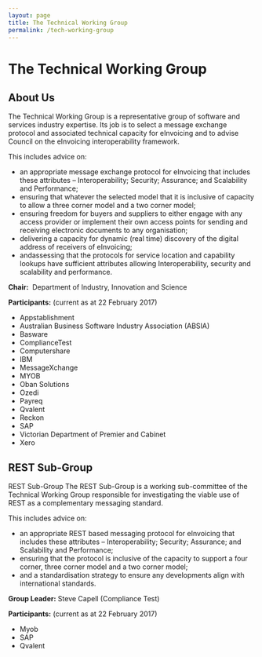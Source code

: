 ```yaml
---
layout: page
title: The Technical Working Group
permalink: /tech-working-group
---
```


# The Technical Working Group

## About Us

The Technical Working Group is a representative group of software and services industry expertise. Its job is to select a message exchange protocol and associated technical capacity for eInvoicing and to advise Council on the eInvoicing interoperability framework.

This includes advice on:
- an appropriate message exchange protocol for eInvoicing that includes these attributes – Interoperability; Security; Assurance; and Scalability and Performance;
- ensuring that whatever the selected model that it is inclusive of capacity to allow a three corner model and a two corner model;
- ensuring freedom for buyers and suppliers to either engage with any access provider or implement their own access points for sending and receiving electronic documents to any organisation;
- delivering a capacity for dynamic (real time) discovery of the digital address of receivers of eInvoicing;
- andassessing that the protocols for service location and capability lookups have sufficient attributes allowing Interoperability, security and scalability and performance.

**Chair:**  Department of Industry, Innovation and Science

**Participants:** (current as at 22 February 2017)
- Appstablishment
- Australian Business Software Industry Association (ABSIA)
- Basware
- ComplianceTest
- Computershare
- IBM
- MessageXchange
- MYOB
- Oban Solutions
- Ozedi
- Payreq
- Qvalent
- Reckon
- SAP
- Victorian Department of Premier and Cabinet
- Xero

## REST Sub-Group
REST Sub-Group The REST Sub-Group is a working sub-committee of the Technical Working Group responsible for investigating the viable use of REST as a complementary messaging standard.

This includes advice on:
- an appropriate REST based messaging protocol for eInvoicing that includes these attributes – Interoperability; Security; Assurance; and Scalability and Performance;
- ensuring that the protocol is inclusive of the capacity to support a four corner, three corner model and a two corner model;
- and a standardisation strategy to ensure any developments align with international standards. 

**Group Leader:** Steve Capell (Compliance Test)

**Participants:** (current as at 22 February 2017)
- Myob
- SAP
- Qvalent
